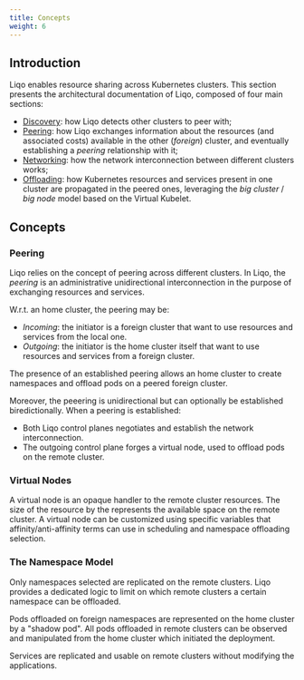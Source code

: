 ```yaml
---
title: Concepts 
weight: 6
---
```


## Introduction

Liqo enables resource sharing across Kubernetes clusters.
This section presents the architectural documentation of Liqo, composed of four main sections:

* [Discovery](./discovery): how Liqo detects other clusters to peer with;
* [Peering](./peering): how Liqo exchanges information about the resources (and associated costs) available in the other (_foreign_) cluster, and eventually establishing a _peering_ relationship with it;
* [Networking](./networking): how the network interconnection between different clusters works;
* [Offloading](./offloading): how Kubernetes resources and services present in one cluster are propagated in the peered ones, leveraging the _big cluster_ / _big node_ model based on the Virtual Kubelet.


## Concepts

### Peering

Liqo relies on the concept of peering across different clusters. In Liqo, the *peering* is an administrative unidirectional interconnection in the purpose of exchanging resources and services. 

W.r.t. an home cluster, the peering may be:
* *Incoming*: the initiator is a foreign cluster that want to use resources and services from the local one.
* *Outgoing*: the initiator is the home cluster itself that want to use resources and services from a foreign cluster.

The presence of an established peering allows an home cluster to create namespaces and offload pods on a peered foreign cluster. 

Moreover, the peeering is unidirectional but can optionally be established biredictionally. When a peering is established:

* Both Liqo control planes negotiates and establish the network interconnection.
* The outgoing control plane forges a virtual node, used to offload pods on the remote cluster.

### Virtual Nodes

A virtual node is an opaque handler to the remote cluster resources. The size of the resource  by the  represents the available space on the remote cluster. A virtual node can be customized using specific variables that affinity/anti-affinity terms can use in scheduling and namespace offloading selection.


### The Namespace Model

Only namespaces selected are replicated on the remote clusters. Liqo provides a dedicated logic to limit on which remote clusters a certain namespace can be offloaded.

Pods offloaded on foreign namespaces are represented on the home cluster by a "shadow pod". All pods offloaded in remote clusters can be observed and manipulated from the home cluster which initiated the deployment.

Services are replicated and usable on remote clusters without modifying the applications.